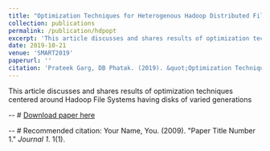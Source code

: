 ```yaml
---
title: "Optimization Techniques for Heterogenous Hadoop Distributed File Systems"
collection: publications
permalink: /publication/hdpopt
excerpt: 'This article discusses and shares results of optimization techniques centered around Hadoop File Systems having disks of varied generations'
date: 2019-10-21
venue: 'SMART2019'
paperurl: ''
citation: 'Prateek Garg, DB Phatak. (2019). &quot;Optimization Techniques for Heterogenous Hadoop Distributed File System.&quot; <i>SMART2019</i>. 1(1).'
---
```

This article discusses and shares results of optimization techniques centered around Hadoop File Systems having disks of varied generations

-- # [Download paper here](http://academicpages.github.io/files/paper1.pdf)

-- # Recommended citation: Your Name, You. (2009). "Paper Title Number 1." <i>Journal 1</i>. 1(1).
